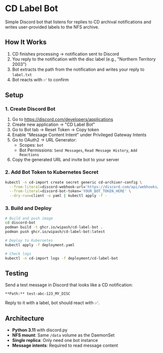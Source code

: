# CD Label Bot

Simple Discord bot that listens for replies to CD archival notifications and writes user-provided labels to the NFS archive.

## How It Works

1. CD finishes processing → notification sent to Discord
2. You reply to the notification with the disc label (e.g., "Northern Territory 2003")
3. Bot extracts the path from the notification and writes your reply to `label.txt`
4. Bot reacts with ✅ to confirm

## Setup

### 1. Create Discord Bot

1. Go to https://discord.com/developers/applications
2. Create new application → "CD Label Bot"
3. Go to Bot tab → Reset Token → Copy token
4. Enable "Message Content Intent" under Privileged Gateway Intents
5. Go to OAuth2 → URL Generator:
   - Scopes: `bot`
   - Bot Permissions: `Send Messages`, `Read Message History`, `Add Reactions`
6. Copy the generated URL and invite bot to your server

### 2. Add Bot Token to Kubernetes Secret

```bash
kubectl -n cd-import create secret generic cd-archiver-config \
  --from-literal=discord-webhook-url='https://discord.com/api/webhooks/...' \
  --from-literal=discord-bot-token='YOUR_BOT_TOKEN_HERE' \
  --dry-run=client -o yaml | kubectl apply -f -
```

### 3. Build and Deploy

```bash
# Build and push image
cd discord-bot
podman build -t ghcr.io/wipash/cd-label-bot .
podman push ghcr.io/wipash/cd-label-bot:latest

# Deploy to Kubernetes
kubectl apply -f deployment.yaml

# Check logs
kubectl -n cd-import logs -f deployment/cd-label-bot
```

## Testing

Send a test message in Discord that looks like a CD notification:
```
**Path:** test-abc-123_MY_DISC
```

Reply to it with a label, bot should react with ✅.

## Architecture

- **Python 3.11** with discord.py
- **NFS mount**: Same `/data` volume as the DaemonSet
- **Single replica**: Only need one bot instance
- **Message intents**: Required to read message content
